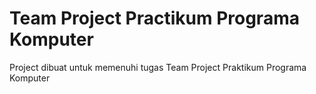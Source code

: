 # Team Project Practikum Programa Komputer
Project dibuat untuk memenuhi tugas Team Project Praktikum Programa Komputer
